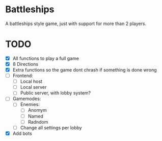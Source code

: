 # Battleships
A battleships style game, just with support for more than 2 players.

# TODO
- [X] All functions to play a full game
- [X] 8 Directions
- [X] Extra functions so the game dont chrash if something is done wrong
- [ ] Frontend:
  - [ ] Local host
  - [ ] Local server
  - [ ] Public server, with lobby system?
- [ ] Gamemodes:
  - [ ] Enemies:
    - [ ] Anomym
    - [ ] Named
    - [ ] Radndom
  - [ ] Change all settings per lobby
- [X] Add bots
